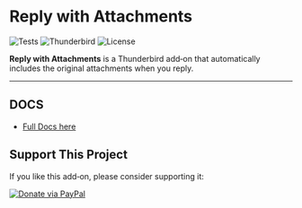 # Reply with Attachments

![Tests](https://img.shields.io/badge/tests-vitest-blue)
![Thunderbird](https://img.shields.io/badge/thunderbird-MV3-green)
![License](https://img.shields.io/badge/license-MIT-green)


**Reply with Attachments** is a Thunderbird add‑on that automatically includes the original attachments when you reply.

---

## DOCS

- [Full Docs here](https://bitranox.github.io/Thunderbird-Reply-with-Attachments/)

## Support This Project

If you like this add‑on, please consider supporting it:

[![Donate via PayPal](https://raw.githubusercontent.com/stefan-niedermann/paypal-donate-button/master/paypal-donate-button.png)](https://www.paypal.com/donate/?hosted_button_id=L2NQXHB7FQ5FJ)
